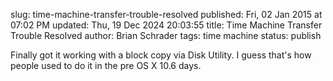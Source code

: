 slug: time-machine-transfer-trouble-resolved
published: Fri, 02 Jan 2015 at 07:02 PM
updated: Thu, 19 Dec 2024 20:03:55 
title: Time Machine Transfer Trouble Resolved
author: Brian Schrader
tags: time machine
status: publish

Finally got it working with a block copy via Disk Utility. I guess that's how people used to do it in the pre OS X 10.6 days. 

[1]: http://support.apple.com/en-us/HT202380
